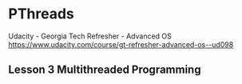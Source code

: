# PThreads

Udacity - Georgia Tech Refresher - Advanced OS <https://www.udacity.com/course/gt-refresher-advanced-os--ud098>

## Lesson 3 Multithreaded Programming
